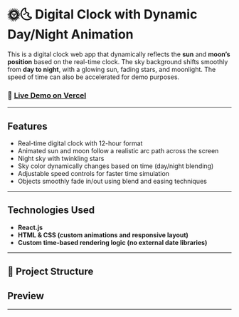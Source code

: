 # 🌞🌜 Digital Clock with Dynamic Day/Night Animation

This is a digital clock web app that dynamically reflects the **sun** and **moon’s position** based on the real-time clock. The sky background shifts smoothly from **day to night**, with a glowing sun, fading stars, and moonlight. The speed of time can also be accelerated for demo purposes.

### 🔗 [Live Demo on Vercel](https://digital-clock-dynamic-day-night.vercel.app/)

---

## Features

- Real-time digital clock with 12-hour format
- Animated sun and moon follow a realistic arc path across the screen
- Night sky with twinkling stars
- Sky color dynamically changes based on time (day/night blending)
- Adjustable speed controls for faster time simulation
- Objects smoothly fade in/out using blend and easing techniques

---

## Technologies Used

- **React.js**
- **HTML & CSS (custom animations and responsive layout)**
- **Custom time-based rendering logic (no external date libraries)**

---

## 📂 Project Structure



## Preview



---
